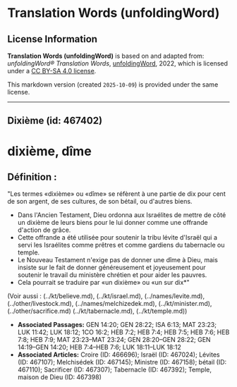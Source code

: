 # Translation Words (unfoldingWord)

## License Information

**Translation Words (unfoldingWord)** is based on and adapted from: _unfoldingWord® Translation Words_, [unfoldingWord](https://unfoldingword.org/utw), 2022, which is licensed under a [CC BY-SA 4.0 license](https://creativecommons.org/licenses/by-sa/4.0/legalcode.en).

This markdown version (created `2025-10-09`) is provided under the same license.



--------------------------------

## Dixième (id: 467402)

dixième, dîme
=============

Définition :
------------

"Les termes «dixième» ou «dîme» se réfèrent à une partie de dix pour cent de son argent, de ses cultures, de son bétail, ou d'autres biens.

* Dans l'Ancien Testament, Dieu ordonna aux Israélites de mettre de côté un dixième de leurs biens pour le lui donner comme une offrande d'action de grâce.
* Cette offrande a été utilisée pour soutenir la tribu lévite d'Israël qui a servi les Israélites comme prêtres et comme gardiens du tabernacle ou temple.
* Le Nouveau Testament n'exige pas de donner une dîme à Dieu, mais insiste sur le fait de donner généreusement et joyeusement pour soutenir le travail du ministère chrétien et pour aider les pauvres.
* Cela pourrait se traduire par «un dixième» ou «un sur dix\*"

(Voir aussi : (../kt/believe.md), (../kt/israel.md), (../names/levite.md), (../other/livestock.md), (../names/melchizedek.md), (../kt/minister.md), (../other/sacrifice.md) (../kt/tabernacle.md), (../kt/temple.md))

* **Associated Passages:** GEN 14:20; GEN 28:22; ISA 6:13; MAT 23:23; LUK 11:42; LUK 18:12; 1CO 16:2; HEB 7:2; HEB 7:4; HEB 7:5; HEB 7:6; HEB 7:8; HEB 7:9; MAT 23:23–MAT 23:24; GEN 28:20–GEN 28:22; GEN 14:19–GEN 14:20; HEB 7:4–HEB 7:6; LUK 18:11–LUK 18:12
* **Associated Articles:** Croire (ID: 466696); Israël (ID: 467024); Lévites (ID: 467107); Melchisédek (ID: 467145); Ministre (ID: 467158); bétail (ID: 467110); Sacrificer (ID: 467307); Tabernacle (ID: 467392); Temple, maison de Dieu (ID: 467398)

